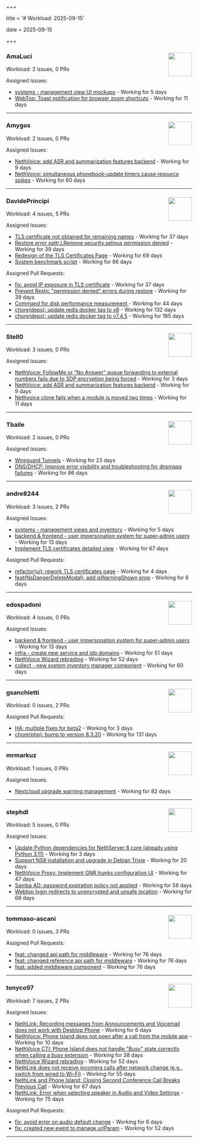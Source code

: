+++

title = '# Workload: 2025-09-15'

date = 2025-09-15

+++

### AmaLuci <img src='https://avatars.githubusercontent.com/u/166636295?v=4&s=64' width='64' height='64' style='float:right;' /> ###
Workload: 2 issues, 0 PRs


Assigned Issues:
- [systems - management view UI mockups](https://github.com/NethServer/my/issues/23) - Working for 5 days
- [WebTop: Toast notification for browser zoom shortcuts](https://github.com/NethServer/dev/issues/7615) - Working for 11 days
---

### Amygos <img src='https://avatars.githubusercontent.com/u/510232?v=4&s=64' width='64' height='64' style='float:right;' /> ###
Workload: 2 issues, 0 PRs


Assigned Issues:
- [NethVoice: add ASR and summarization features backend](https://github.com/NethServer/dev/issues/7618) - Working for 9 days
- [NethVoice: simultaneous phonebook-update timers cause resource spikes](https://github.com/NethServer/dev/issues/7555) - Working for 60 days
---

### DavidePrincipi <img src='https://avatars.githubusercontent.com/u/2920838?v=4&s=64' width='64' height='64' style='float:right;' /> ###
Workload: 4 issues, 5 PRs


Assigned Issues:
- [TLS certificate not obtained for remaining names](https://github.com/NethServer/dev/issues/7601) - Working for 37 days
- [Restore error xattr.LRemove security.selinux permission denied](https://github.com/NethServer/dev/issues/7598) - Working for 39 days
- [Redesign of the TLS Certificates Page](https://github.com/NethServer/dev/issues/7544) - Working for 69 days
- [System benchmark script](https://github.com/NethServer/dev/issues/7519) - Working for 86 days

Assigned Pull Requests:
- [fix: avoid IP exposure in TLS certificate](https://github.com/NethServer/ns8-traefik/pull/104) - Working for 37 days
- [Prevent Restic "permission denied" errors during restore](https://github.com/NethServer/ns8-core/pull/920) - Working for 39 days
- [Command for disk performance measurement ](https://github.com/NethServer/ns8-core/pull/915) - Working for 44 days
- [chore(deps): update redis docker tag to v8](https://github.com/NethServer/ns8-core/pull/874) - Working for 132 days
- [chore(deps): update redis docker tag to v7.4.5](https://github.com/NethServer/ns8-core/pull/830) - Working for 185 days
---

### Stell0 <img src='https://avatars.githubusercontent.com/u/4547897?v=4&s=64' width='64' height='64' style='float:right;' /> ###
Workload: 3 issues, 0 PRs


Assigned Issues:
- [NethVoice: FollowMe or "No Answer" queue forwarding to external numbers fails due to SDP encryption being forced](https://github.com/NethServer/dev/issues/7627) - Working for 3 days
- [NethVoice: add ASR and summarization features backend](https://github.com/NethServer/dev/issues/7618) - Working for 9 days
- [Nethvoice clone fails when a module is moved two times](https://github.com/NethServer/dev/issues/7616) - Working for 11 days
---

### Tbaile <img src='https://avatars.githubusercontent.com/u/8052641?v=4&s=64' width='64' height='64' style='float:right;' /> ###
Workload: 2 issues, 0 PRs


Assigned Issues:
- [Wireguard Tunnels](https://github.com/NethServer/nethsecurity/issues/1352) - Working for 23 days
- [DNS/DHCP: Improve error visibility and troubleshooting for dnsmasq failures](https://github.com/NethServer/nethsecurity/issues/1278) - Working for 86 days
---

### andre8244 <img src='https://avatars.githubusercontent.com/u/4612169?v=4&s=64' width='64' height='64' style='float:right;' /> ###
Workload: 3 issues, 2 PRs


Assigned Issues:
- [systems - management views and inventory](https://github.com/NethServer/my/issues/22) - Working for 5 days
- [backend & frontend - user impersonation system for super-admin users](https://github.com/NethServer/my/issues/20) - Working for 13 days
- [Implement TLS certificates detailed view](https://github.com/NethServer/dev/issues/7548) - Working for 67 days

Assigned Pull Requests:
- [refactor(ui): rework TLS certificates page](https://github.com/NethServer/ns8-core/pull/933) - Working for 4 days
- [feat(NsDangerDeleteModal): add isWarningShown prop](https://github.com/NethServer/ns8-ui-lib/pull/40) - Working for 6 days
---

### edospadoni <img src='https://avatars.githubusercontent.com/u/6152486?v=4&s=64' width='64' height='64' style='float:right;' /> ###
Workload: 4 issues, 0 PRs


Assigned Issues:
- [backend & frontend - user impersonation system for super-admin users](https://github.com/NethServer/my/issues/20) - Working for 13 days
- [infra - create new service and idp domains](https://github.com/NethServer/my/issues/9) - Working for 51 days
- [NethVoice Wizard rebrading](https://github.com/NethServer/dev/issues/7571) - Working for 52 days
- [collect - new system inventory manager component](https://github.com/NethServer/my/issues/7) - Working for 60 days
---

### gsanchietti <img src='https://avatars.githubusercontent.com/u/804596?v=4&s=64' width='64' height='64' style='float:right;' /> ###
Workload: 0 issues, 2 PRs


Assigned Pull Requests:
- [HA: multiple fixes for beta2](https://github.com/NethServer/nethsecurity/pull/1369) - Working for 3 days
- [chore(php): bump to version 8.3.20](https://github.com/NethServer/ns8-webtop/pull/120) - Working for 131 days
---

### mrmarkuz <img src='https://avatars.githubusercontent.com/u/31746411?v=4&s=64' width='64' height='64' style='float:right;' /> ###
Workload: 1 issues, 0 PRs


Assigned Issues:
- [Nextcloud upgrade warning management](https://github.com/NethServer/dev/issues/7522) - Working for 82 days
---

### stephdl <img src='https://avatars.githubusercontent.com/u/3164851?v=4&s=64' width='64' height='64' style='float:right;' /> ###
Workload: 5 issues, 0 PRs


Assigned Issues:
- [Update Python dependencies for NethServer 8 core (already using Python 3.11)](https://github.com/NethServer/dev/issues/7625) - Working for 3 days
- [Support NS8 installation and upgrade in Debian Trixie](https://github.com/NethServer/dev/issues/7608) - Working for 20 days
- [NethVoice Proxy: Implement GNR trunks configuration UI](https://github.com/NethServer/dev/issues/7578) - Working for 47 days
- [Samba AD: password expiration policy not applied](https://github.com/NethServer/dev/issues/7558) - Working for 58 days
- [Webtop login redirects to unencrypted and unsafe location](https://github.com/NethServer/dev/issues/7547) - Working for 68 days
---

### tommaso-ascani <img src='https://avatars.githubusercontent.com/u/31596042?v=4&s=64' width='64' height='64' style='float:right;' /> ###
Workload: 0 issues, 3 PRs


Assigned Pull Requests:
- [feat: changed api path for middleware](https://github.com/nethesis/nethvoice-cti/pull/317) - Working for 76 days
- [feat: changed reference api path for middleware](https://github.com/nethesis/phone-island/pull/103) - Working for 76 days
- [feat: added middleware component](https://github.com/nethesis/ns8-nethvoice/pull/493) - Working for 76 days
---

### tonyco97 <img src='https://avatars.githubusercontent.com/u/36625268?v=4&s=64' width='64' height='64' style='float:right;' /> ###
Workload: 7 issues, 2 PRs


Assigned Issues:
- [NethLink: Recording messages from Announcements and Voicemail does not work with Desktop Phone](https://github.com/NethServer/dev/issues/7619) - Working for 6 days
- [NethVoice: Phone Island does not open after a call from the mobile app](https://github.com/NethServer/dev/issues/7617) - Working for 10 days
- [NethVoice CTI: Phone Island does not handle "Busy" state correctly when calling a busy extension](https://github.com/NethServer/dev/issues/7599) - Working for 38 days
- [NethVoice Wizard rebrading](https://github.com/NethServer/dev/issues/7571) - Working for 52 days
- [NethLink does not receive incoming calls after network change (e.g., switch from wired to Wi-Fi)](https://github.com/NethServer/dev/issues/7561) - Working for 55 days
- [NethLink and Phone Island: Closing Second Conference Call Breaks Previous Call](https://github.com/NethServer/dev/issues/7550) - Working for 67 days
- [NethLink: Error when selecting speaker in Audio and Video Settings](https://github.com/NethServer/dev/issues/7538) - Working for 75 days

Assigned Pull Requests:
- [fix: avoid error on audio default change](https://github.com/NethServer/nethlink/pull/73) - Working for 6 days
- [fix: created new event to manage urlParam](https://github.com/NethServer/nethlink/pull/69) - Working for 52 days
---

